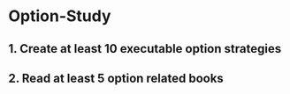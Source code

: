 # Option-Study

## 1. Create at least 10 executable option strategies
## 2. Read at least 5 option related books
